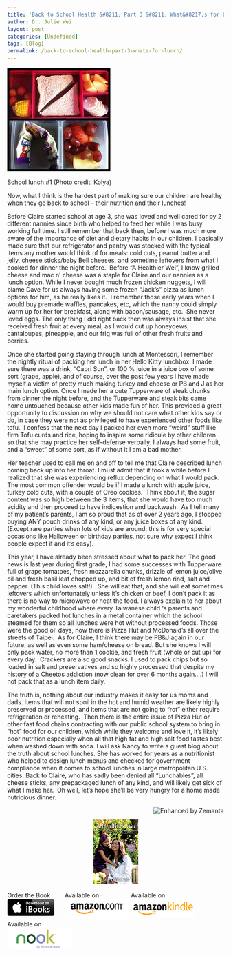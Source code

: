 ```yaml
---
title: 'Back to School Health &#8211; Part 3 &#8211; What&#8217;s for Lunch?'
author: Dr. Julie Wei
layout: post
categories: [Undefined]
tags: [Blog]
permalink: /back-to-school-health-part-3-whats-for-lunch/
---
```

<div style="width: 250px" class="wp-caption alignright">
  <a href="http://www.flickr.com/photos/49503003192@N01/7282266962" target="_blank"><img class="zemanta-img-inserted zemanta-img-configured" title="School lunch #1" alt="School lunch #1" src="/wp-content/uploads/2013/08/7282266962_cfc4551cf5_m1.jpg" width="240" height="240" /></a>
  
  <p class="wp-caption-text">
    School lunch #1 (Photo credit: Kolya)
  </p>
</div>

Now, what I think is the hardest part of making sure our children are healthy when they go back to school – their nutrition and their lunches!

Before Claire started school at age 3, she was loved and well cared for by 2 different nannies since birth who helped to feed her while I was busy working full time. I still remember that back then, before I was much more aware of the importance of diet and dietary habits in our children, I basically made sure that our refrigerator and pantry was stocked with the typical items any mother would think of for meals: cold cuts, peanut butter and jelly, cheese sticks/baby Bell cheeses, and sometime leftovers from what I cooked for dinner the night before.  Before “A Healthier Wei”, I know grilled cheese and mac n’ cheese was a staple for Claire and our nannies as a lunch option. While I never bought much frozen chicken nuggets, I will blame Dave for us always having some frozen “Jack’s” pizza as lunch options for him, as he really likes it.  I remember those early years when I would buy premade waffles, pancakes, etc, which the nanny could simply warm up for her for breakfast, along with bacon/sausage, etc.  She never loved eggs. The only thing I did right back then was always insist that she received fresh fruit at every meal, as I would cut up honeydews, cantaloupes, pineapple, and our frig was full of other fresh fruits and berries.

Once she started going staying through lunch at Montessori, I remember the nightly ritual of packing her lunch in her Hello Kitty lunchbox. I made sure there was a drink, “Capri Sun”, or 100 % juice in a juice box of some sort (grape, apple), and of course, over the past few years I have made myself a victim of pretty much making turkey and cheese or PB and J as her main lunch option. Once I made her a cute Tupperware of steak chunks from dinner the night before, and the Tupperware and steak bits came home untouched because other kids made fun of her. This provided a great opportunity to discussion on why we should not care what other kids say or do, in case they were not as privileged to have experienced other foods like tofu.  I confess that the next day I packed her even more “weird” stuff like firm Tofu curds and rice, hoping to inspire some ridicule by other children so that she may practice her self-defense verbally. I always had some fruit, and a “sweet” of some sort, as if without it I am a bad mother.

Her teacher used to call me on and off to tell me that Claire described lunch coming back up into her throat. I must admit that it took a while before I realized that she was experiencing reflux depending on what I would pack. The most common offender would be if I made a lunch with apple juice, turkey cold cuts, with a couple of Oreo cookies.  Think about it, the sugar content was so high between the 3 items, that she would have too much acidity and then proceed to have indigestion and backwash.  As I tell many of my patient’s parents, I am so proud that as of over 2 years ago, I stopped buying ANY pouch drinks of any kind, or any juice boxes of any kind. (Except rare parties when lots of kids are around, this is for very special occasions like Halloween or birthday parties, not sure why expect I think people expect it and it’s easy).

This year, I have already been stressed about what to pack her. The good news is last year during first grade, I had some successes with Tupperware full of grape tomatoes, fresh mozzarella chunks, drizzle of lemon juice/olive oil and fresh basil leaf chopped up, and bit of fresh lemon rind, salt and pepper. (This child loves salt!).  She will eat that, and she will eat sometimes leftovers which unfortunately unless it’s chicken or beef, I don’t pack it as there is no way to microwave or heat the food. I always explain to her about my wonderful childhood where every Taiwanese child ‘s parents and caretakers packed hot lunches in a metal container which the school steamed for them so all lunches were hot without processed foods. Those were the good ol’ days, now there is Pizza Hut and McDonald’s all over the streets of Taipei.  As for Claire, I think there may be PB&J again in our future, as well as even some ham/cheese on bread. But she knows I will only pack water, no more than 1 cookie, and fresh fruit (whole or cut up) for every day.  Crackers are also good snacks. I used to pack chips but so loaded in salt and preservatives and so highly processed that despite my history of a Cheetos addiction (now clean for over 6 months again….) I will not pack that as a lunch item daily.

The truth is, nothing about our industry makes it easy for us moms and dads. Items that will not spoil in the hot and humid weather are likely highly preserved or processed, and items that are not going to “rot” either require refrigeration or reheating.  Then there is the entire issue of Pizza Hut or other fast food chains contracting with our public school system to bring in “hot” food for our children, which while they welcome and love it, it’s likely poor nutrition especially when all that high fat and high salt food tastes best when washed down with soda. I will ask Nancy to write a guest blog about the truth about school lunches. She has worked for years as a nutritionist who helped to design lunch menus and checked for government compliance when it comes to school lunches in large metropolitan U.S. cities. Back to Claire, who has sadly been denied all “Lunchables”, all cheese sticks, any prepackaged lunch of any kind, and will likely get sick of what I make her.  Oh well, let’s hope she’ll be very hungry for a home made nutricious dinner.

<div class="zemanta-pixie" style="margin-top: 10px; height: 15px;">
  <a class="zemanta-pixie-a" title="Enhanced by Zemanta" href="http://www.zemanta.com/?px"><img class="zemanta-pixie-img" style="border: none; float: right;" alt="Enhanced by Zemanta" src="http://img.zemanta.com/zemified_e.png?x-id=7d3e091b-4e15-4fd6-8b44-61a95e0344c9" /></a>
</div>

<span style="width:105px;display:table;margin:0 auto;"><a href="the-book/"><img src="/wp-content/uploads/2014/04/AHealthierWei_cover_150.png" /></a></span>

<p style="height:80px">
  <span style="width:130px;display:inline-block;vertical-align:top;"> Order the Book <a href="https://itunes.apple.com/us/book/a-healthier-wei/id806784060?ls=1&mt=11#" target="_blank" > <img class="size-full wp-image-944" alt="Apple iBooks" title="Apple iBooks" src="/wp-content/uploads/2014/02/Download_on_iBooks_Badge_US-UK_110x40_090513.png" width="110" height="40" /></a> </span> <span style="width:150px;display:inline-block;vertical-align:top;">Available on <a href="http://amzn.to/1fSNqeb" target="_blank" > <img class="size-full wp-image-945" alt="Amazon.com" title="Amazon.com" src="/wp-content/uploads/2014/02/amazon_com_logo_160.jpg" width="160" height="47" /> </a> </span> <span  style="width:150px;display:inline-block;vertical-align:top;">Available on <a href="http://amzn.to/1eHEfNl" target="_blank" > <img class="size-full wp-image-946" alt="Amazon Kindle" title="Amazon Kindle" src="/wp-content/uploads/2014/02/kindle_logo_160.jpg" width="160" height="43" /> </a> </span> <span style="width:150px;display:inline-block;vertical-align:top;">Available on <a href="http://www.barnesandnoble.com/w/a-healthier-wei-julie-wei/1118260302?ean=2940148244592&itm=1&usri=2940148244592" target="_blank" > <img class="size-full wp-image-947" alt="Nook" title="Nook" src="/wp-content/uploads/2014/02/nook_logo_160.png" width="160" height="52" /></a> </span>
</p>


 [1]: the-book